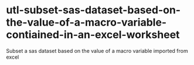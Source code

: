 # utl-subset-sas-dataset-based-on-the-value-of-a-macro-variable-contiained-in-an-excel-worksheet
Subset a sas dataset based on the value of a macro variable imported from excel
